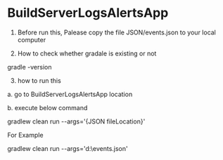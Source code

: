 # BuildServerLogsAlertsApp

1. Before run this, Palease copy the file JSON/events.json to your local computer

2. How to check whether gradale is existing or not

gradle -version

3. how to run this

a. go to BuildServerLogsAlertsApp location

b. execute below command


gradlew clean run --args='{JSON fileLocation}'


For Example

gradlew clean run --args='d:\\events.json'



